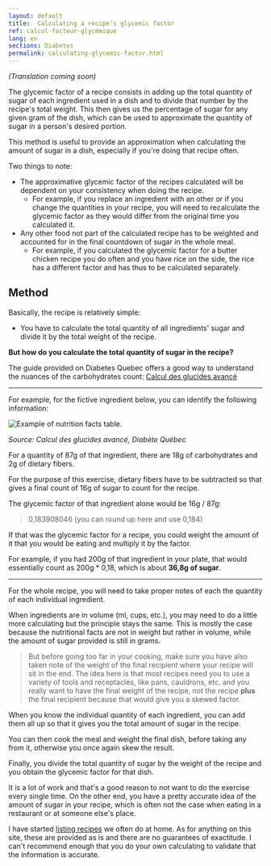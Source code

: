 ```yaml
---
layout: default
title:  Calculating a recipe's glycemic factor
ref: calcul-facteur-glycémique
lang: en
sections: Diabetes
permalink: calculating-glycemic-factor.html
---
```

<!-- markdownlint-disable MD036 -->
*(Translation coming soon)*
<!-- markdownlint-enable MD036 -->

The glycemic factor of a recipe consists in adding up the total quantity of sugar of each ingredient used in a dish and to divide that number by the recipe's total weight.
This then gives us the percentage of sugar for any given gram of the dish, which can be used to approximate the quantity of sugar in a person's desired portion.

This method is useful to provide an approximation when calculating the amount of sugar in a dish, especially if you're doing that recipe often.

Two things to note:

- The approximative glycemic factor of the recipes calculated will be dependent on your consistency when doing the recipe.
  - For example, if you replace an ingredient with an other or if you change the quantities in your recipe, you will need to recalculate the glycemic factor as they would differ from the original time you calculated it.
- Any other food not part of the calculated recipe has to be weighted and accounted for in the final countdown of sugar in the whole meal.
  - For example, if you calculated the glycemic factor for a butter chicken recipe you do often and you have rice on the side, the rice has a different factor and has thus to be calculated separately.

## Method

Basically, the recipe is relatively simple:

- You have to calculate the total quantity of all ingredients' sugar and divide it by the total weight of the recipe.

**But how do you calculate the total quantity of sugar in the recipe?**

The guide provided on Diabetes Quebec offers a good way to understand the nuances of the carbohydrates count:
[Calcul des glucides avancé](https://www.diabete.qc.ca/wp-content/uploads/2014/08/Calcul-glucides-1un-ng-4.pdf)

----
For example, for the fictive ingredient below, you can identify the following information:

![Example of nutrition facts table.](../assets/images/tableau-valeur-nutritive.png)

<!--markdownlint-disable MD036-->
*Source: Calcul des glucides avancé, Diabète Québec*
<!--markdownlint-enable MD036-->

For a quantity of 87g of that ingredient, there are 18g of carbohydrates and 2g of dietary fibers.

For the purpose of this exercise, dietary fibers have to be subtracted so that gives a final count of 16g of sugar to count for the recipe.

The glycemic factor of that ingredient alone would be 16g / 87g:

> 0,183908046 (you can round up here and use 0,184)

If that was the glycemic factor for a recipe, you could weight the amount of it that you would be eating and multiply it by the factor.

For example, if you had 200g of that ingredient in your plate, that would essentially count as 200g * 0,18, which is about **36,8g of sugar**.

----

For the whole recipe, you will need to take proper notes of each the quantity of each individual ingredient.

When ingredients are in volume (ml, cups, etc.), you may need to do a little more calculating but the principle stays the same.
This is mostly the case because the nutritional facts are not in weight but rather in volume, while the amount of sugar provided is still in grams.

>But before going too far in your cooking, make sure you have also taken note of the weight of the final recipient where your recipe will sit in the end.
The idea here is that most recipes need you to use a variety of tools and receptacles, like pans, cauldrons, etc. and you really want to have the final weight of the recipe, not the recipe **plus** the final recipient because that would give you a skewed factor.

When you know the individual quantity of each ingredient, you can add them all up so that it gives you the total amount of sugar in the recipe.

You can then cook the meal and weight the final dish, before taking any from it, otherwise you once again skew the result.

Finally, you divide the total quantity of sugar by the weight of the recipe and you obtain the glycemic factor for that dish.

It is a lot of work and that's a good reason to not want to do the exercise every single time.
On the other end, you have a pretty accurate idea of the amount of sugar in your recipe, which is often not the case when eating in a restaurant or at someone else's place.

I have started [listing recipes](({{site.baseurl}}/recipes-glycemic-factor.html)) we often do at home.
As for anything on this site, these are provided as is and there are no guarantees of exactitude.
I can't recommend enough that you do your own calculating to validate that the information is accurate.

